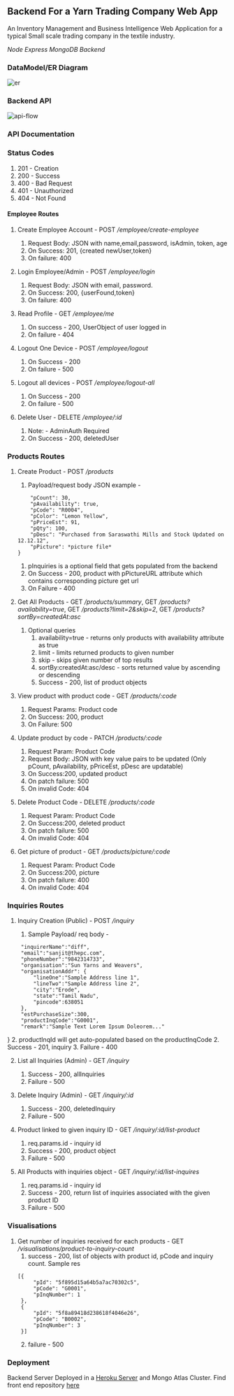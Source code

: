 ## Backend For a Yarn Trading Company Web App

An Inventory Management and Business Intelligence Web Application for a typical Small scale trading company in the textile industry.

*Node Express MongoDB Backend*

### DataModel/ER Diagram

![er](./public/img/backend-er-v2.png)

### Backend API

![api-flow](./public/img/backend-api.png)

### API Documentation

### Status Codes

1. 201 - Creation
2. 200 - Success
3. 400 - Bad Request
4. 401 - Unauthorized
5. 404 - Not Found

#### Employee Routes

1. Create Employee Account - POST */employee/create-employee*
   1. Request Body: JSON with name,email,password, isAdmin, token, age
   2. On Success: 201, {created newUser,token}
   3. On failure: 400

2. Login Employee/Admin - POST */employee/login*
   1. Request Body: JSON with email, password.
   2. On Success: 200, {userFound,token}
   3. On failure: 400

3. Read Profile - GET */employee/me*
    1. On success - 200, UserObject of user logged in
    2. On failure - 404

4. Logout One Device - POST */employee/logout*
   1.  On Success - 200
   2.  On failure - 500

5. Logout all devices - POST */employee/logout-all*
   1.  On Success - 200
   2.  On failure - 500

6. Delete User - DELETE */employee/:id*
   1. Note: - AdminAuth Required
   2. On Success - 200, deletedUser

### Products Routes

1. Create Product - POST */products*
   1. Payload/request body JSON example -
    ```{
        "pCount": 30,
        "pAvailability": true,
        "pCode": "R0004",
        "pColor": "Lemon Yellow",
        "pPriceEst": 91,
        "pQty": 100,
        "pDesc": "Purchased from Saraswathi Mills and Stock Updated on 12.12.12",
        "pPicture": *picture file*
    }
    ```
    1. pInquiries is a optional field that gets populated from the backend
    2. On Success - 200, product with pPictureURL attribute which contains corresponding picture get url
    3. On Failure - 400

2. Get All Products - GET */products/summary*, GET */products?availability=true*, GET */products?limit=2&skip=2*, GET */products?sortBy=createdAt:asc*
   1. Optional queries
      1. availability=true - returns only products with availability attribute as true
      2. limit - limits returned products to given number
      3. skip - skips given number of top results
      4. sortBy:createdAt:asc/desc - sorts returned value by ascending or descending
      5. Success - 200, list of product objects

3. View product with product code - GET */products/:code*
    1. Request Params: Product code
    2. On Success: 200, product
    3. On Failure: 500

4. Update product by code - PATCH */products/:code*

   1. Request Param: Product Code
   2. Request Body: JSON with key value pairs to be updated (Only pCount, pAvailability, pPriceEst, pDesc are updatable)
   3. On Success:200, updated product
   4. On patch failure: 500
   5. On invalid Code: 404

5. Delete Product Code - DELETE */products/:code*
   1. Request Param: Product Code
   2. On Success:200, deleted product
   3. On patch failure: 500
   4. On invalid Code: 404

6. Get picture of product - GET */products/picture/:code*
   1. Request Param: Product Code
   2. On Success:200, picture
   3. On patch failure: 400
   4. On invalid Code: 404

### Inquiries Routes

1. Inquiry Creation (Public) - POST */inquiry*
   1. Sample Payload/ req body - 
      
   ```{
    "inquirerName":"diff",
    "email":"sanjit@thepc.com",
    "phoneNumber":"9842314733",
    "organisation":"Sun Yarns and Weavers",
    "organisationAddr": {
        "lineOne":"Sample Address line 1",
        "lineTwo":"Sample Address line 2",
        "city":"Erode",
        "state":"Tamil Nadu",
        "pincode":638051
    },
    "estPurchaseSize":300,
    "productInqCode":"G0001",
    "remark":"Sample Text Lorem Ipsum Doleorem..."
}
   2. productInqId will get auto-populated based on the productInqCode
    2. Success - 201, inquiry
    3. Failure - 400

2. List all Inquiries (Admin) - GET */inquiry*
   1. Success - 200, allInquiries
   2. Failure - 500

3. Delete Inquiry (Admin) - GET */inquiry/:id*
   1. Success - 200, deletedInquiry
   2. Failure - 500

4. Product linked to given inquiry ID - GET */inquiry/:id/list-product*
   1. req.params.id - inquiry id
   2. Success - 200, product object
   3. Failure - 500

5. All Products with inquiries object - GET */inquiry/:id/list-inquires*
   1. req.params.id - inquiry id
   2. Success - 200, return list of inquiries associated with the given product ID
   3. Failure - 500

### Visualisations

1. Get number of inquiries received for each products - GET */visualisations/product-to-inquiry-count*
   1. success - 200, list of objects with product id, pCode and inquiry count. Sample res
   ```
   [{
        "pId": "5f895d15a64b5a7ac70302c5",
        "pCode": "G0001",
        "pInqNumber": 1
    },
    {
        "pId": "5f8a89418d238618f4046e26",
        "pCode": "B0002",
        "pInqNumber": 3
    }]
   ```
   2. failure - 500


### Deployment

Backend Server Deployed in a [Heroku Server](https://sanjit-yarn-trading-backend.herokuapp.com) and Mongo Atlas Cluster.
Find front end repository [here](https://github.com/sanjitk7/yarnTradingCompanyFrontendv1)